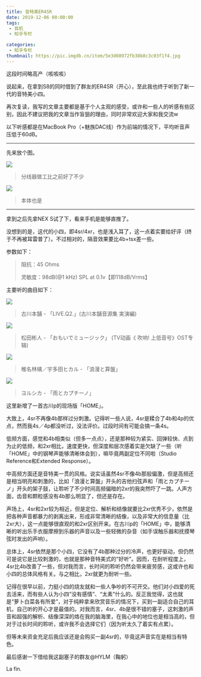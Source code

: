 ```yaml
---
title: 音特美ER4SR
date: 2019-12-06 00:00:00
tags: 
 - 耳机
 - 知乎专栏

categories:
 - 知乎专栏
thumbnail: https://pic.imgdb.cn/item/5e3d08972fb38b8c3c03f1f4.jpg
---
```


这段时间略高产（咳咳咳）

<!--more-->

说起来，在拿到S8的同时借到了群友的ER4SR（开心），至此我也终于听到了新一代的音特美小四。

再次复读，我写的文章主要都是基于个人主观的感受，或许和一些人的听感有些区别，因此不建议把我的文章当作盲狙的理由，同时非常欢迎大家和我交流w

以下听感都是在MacBook Pro（+魅族DAC线）作为前端的情况下，平均听音声压低于60dB。

___

先来放个图。

![](https://pic.imgdb.cn/item/5e3d08c82fb38b8c3c03f80c.jpg)

> 分线器做工比之前好了不少

![](https://pic.imgdb.cn/item/5e3d08c82fb38b8c3c03f810.jpg)

> 本体也是

___

拿到之后先拿NEX S试了下，看来手机是能够直推了。

没想到的是，这代的小四，即4sr/4xr，也是浅入耳了，这一点着实要给好评（终于不再被耳雷普了）。不过相对的，隔音效果要比4b+tsx差一些。

参数如下：

> 阻抗：45 Ohms
>
> 灵敏度：98dB(@1 kHz) SPL at 0.1v【即118dB/Vrms】

主要听的曲目如下：

![](https://pic.imgdb.cn/item/5e3d08c82fb38b8c3c03f814.jpg)

> 古川本舗 - 「LIVE.Q2.」(古川本舗音源集 実演編)

![](https://pic.imgdb.cn/item/5e3d08c82fb38b8c3c03f816.jpg)

> 松田彬人 - 「おもいでミュージック」 (TV动画《 吹响! 上低音号》OST专辑)

![](https://pic.imgdb.cn/item/5e3d08c82fb38b8c3c03f819.jpg)

> 椎名林檎／宇多田ヒカル - 「浪漫と算盤」

![](https://pic.imgdb.cn/item/5e3d08c82fb38b8c3c03f81c.jpg)

> ヨルシカ - 「雨とカプチーノ」

这里新增了一首古川p的现场版「HOME」。

大致上，4sr不再像4b那样过分刺激。记得听一些人说，4sr是糅合了4b和4p的优点，然而我4s／4p都没听过，没法评价。过段时间有可能会搞一条4s。

低频方面，感觉和4b相类似（但多一点点），还是那种较为紧实、回弹较快、点到为止的低频，和2xr相比，速度更快，但深度和层次感着实是欠缺了一些（听「HOME」中的钢琴声能够清晰体会到），嘛毕竟两副定位不同啦（Studio Reference和Extended Response）。

中高频方面还是音特美一贯的风格。说实话虽然4sr不像4b那般偏激，但是高频还是相当明亮和刺激的，比如「浪漫と算盤」开头的吉他扫弦声和「雨とカプチーノ」开头的架子鼓，让聆听了不少时间高频偏暗的2xr的我突然吓了一跳。人声方面，齿音和颗粒感没有4b那么明显了，但还是存在。

声场上，4sr和2xr较为相近，但是定位、解析和结像就要比2xr优秀不少，依然是把各种声音都暴力的剥离出来，形成非常清晰的结像，以及非常大的信息量（比2xr大），这一点能够很直观的和2xr区别开来。在古川p的「HOME」中，能够清晰的听出乐手衣服摩擦到乐器的声音以及一些轻微的杂音（如手误触乐器和抚摸琴弦时发出的声响）。

总体上，4sr依然是那个小四，它没有了4b那种过分的冷声，也更好驱动，但仍然可是说它是比较刺激的，也就是那种音特美式的“好听”。因而，在耐听程度上，4sr比4b改善了一些，但对我而言，长时间的聆听仍然会带来疲劳感，这或许也和小四的总体风格有关。与之相比，2xr就更为耐听一些。

记得在很早以前，力挺小四的烧友就和一些人争吵的不可开交。他们对小四爱的死去活来，而有些人认为小四“没有感情”、“太素”什么的。反正我觉得，这也就是“萝卜白菜各有所爱”，对于纯粹拿来欣赏音乐的情况下，买到一副适合自己的耳机，自己听的开心才是最值的。对我而言，4sr、4b是很不错的塞子，这刺激的声音和超强的解析、结像深深的烙在我的脑海里，在我心中的地位也是相当高的，但对于过长时间的聆听，或许我不会选择它们（因为听太久了着实有点累）。

但等未来资金充足后我应该还是会购买一副4sr的，毕竟这声音实在是相当有特色。

最后感谢一下借给我这副塞子的群友@HYLM（鞠躬）

La fin.